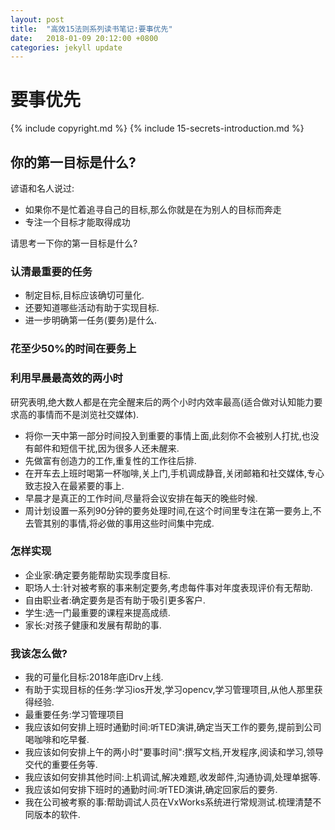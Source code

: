 ```yaml
---
layout: post
title:  "高效15法则系列读书笔记:要事优先"
date:   2018-01-09 20:12:00 +0800
categories: jekyll update
---
```


# 要事优先 #

{% include copyright.md %}
{% include 15-secrets-introduction.md %}

## 你的第一目标是什么? ##

谚语和名人说过:

  * 如果你不是忙着追寻自己的目标,那么你就是在为别人的目标而奔走
  * 专注一个目标才能取得成功

请思考一下你的第一目标是什么?

### 认清最重要的任务 ###

  * 制定目标,目标应该确切可量化.
  * 还要知道哪些活动有助于实现目标.
  * 进一步明确第一任务(要务)是什么.

### 花至少50%的时间在要务上 ###

### 利用早晨最高效的两小时 ###

研究表明,绝大数人都是在完全醒来后的两个小时内效率最高(适合做对认知能力要求高的事情而不是浏览社交媒体).

  * 将你一天中第一部分时间投入到重要的事情上面,此刻你不会被别人打扰,也没有邮件和短信干扰,因为很多人还未醒来.
  * 先做富有创造力的工作,重复性的工作往后排.
  * 在开车去上班时喝第一杯咖啡,关上门,手机调成静音,关闭邮箱和社交媒体,专心致志投入在最紧要的事上.
  * 早晨才是真正的工作时间,尽量将会议安排在每天的晚些时候.
  * 周计划设置一系列90分钟的要务处理时间,在这个时间里专注在第一要务上,不去管其别的事情,将必做的事用这些时间集中完成.
  
### 怎样实现 ###

  * 企业家:确定要务能帮助实现季度目标.
  * 职场人士:针对被考察的事来制定要务,考虑每件事对年度表现评价有无帮助.
  * 自由职业者:确定要务是否有助于吸引更多客户.
  * 学生:选一门最重要的课程来提高成绩.
  * 家长:对孩子健康和发展有帮助的事.

### 我该怎么做? ###

  * 我的可量化目标:2018年底iDrv上线.
  * 有助于实现目标的任务:学习ios开发,学习opencv,学习管理项目,从他人那里获得经验.
  * 最重要任务:学习管理项目
  * 我应该如何安排上班时通勤时间:听TED演讲,确定当天工作的要务,提前到公司喝咖啡和吃早餐.
  * 我应该如何安排上午的两小时"要事时间":撰写文档,开发程序,阅读和学习,领导交代的重要任务等.
  * 我应该如何安排其他时间:上机调试,解决难题,收发邮件,沟通协调,处理单据等.
  * 我应该如何安排下班时的通勤时间:听TED演讲,确定回家后的要务.
  * 我在公司被考察的事:帮助调试人员在VxWorks系统进行常规测试.梳理清楚不同版本的软件.
